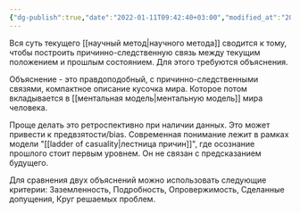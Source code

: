 ```yaml
---
{"dg-publish":true,"date":"2022-01-11T09:42:40+03:00","modified_at":"2022-05-22T17:41:24+03:00","permalink":"/knowledge/obyasnenie-prichin/","dgHomeLink":false,"dgPassFrontmatter":true}
---
```


Вся суть текущего [[научный метод|научного метода]] сводится к тому, чтобы построить причинно-следственную связь между текущим положением и прошлым состоянием. Для этого требуются объяснения.

Объяснение - это правдоподобный, с причинно-следственными связями, компактное описание кусочка мира. Которое потом вкладывается в [[ментальная модель|ментальную модель]] мира человека.

Проще делать это ретроспективно при наличии данных. Это может привести к предвзятости/bias. Современная понимание лежит в рамках модели "[[ladder of casuality|лестница причин]]", где осознание прошлого стоит первым уровнем. Он не связан с предсказанием будущего.

Для сравнения двух объяснений можно использовать следующие критерии: Заземленность, Подробность, Опровержимость, Сделанные допущения, Круг решаемых проблем.
